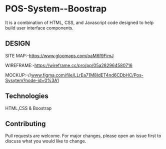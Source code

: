 <!-- @format -->

# POS-System--Boostrap

It is a combination of HTML, CSS, and Javascript code designed
to help build user interface components.

## DESIGN

SITE MAP:-https://www.gloomaps.com/oaM6f9FimJ

WIREFRAME:-https://wireframe.cc/pro/pp/05a282964580716

MOCKUP:-//www.figma.com/file/LLrEa71M8IdET4nd6CDbHC/Pos-Sysytem?node-id=0%3A1

## Technologies

HTML,CSS & Boostrap

## Contributing

Pull requests are welcome. For major changes, please open an issue first to discuss what
you would like to change.
